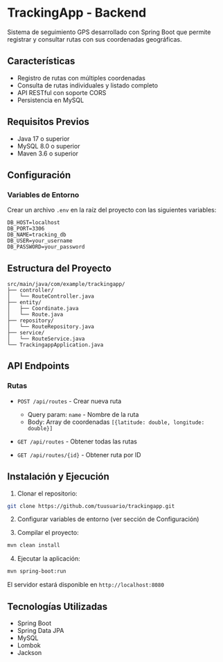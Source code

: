 # TrackingApp - Backend

Sistema de seguimiento GPS desarrollado con Spring Boot que permite registrar y consultar rutas con sus coordenadas geográficas.

## Características

- Registro de rutas con múltiples coordenadas
- Consulta de rutas individuales y listado completo
- API RESTful con soporte CORS
- Persistencia en MySQL

## Requisitos Previos

- Java 17 o superior
- MySQL 8.0 o superior
- Maven 3.6 o superior

## Configuración

### Variables de Entorno

Crear un archivo `.env` en la raíz del proyecto con las siguientes variables:

```properties
DB_HOST=localhost
DB_PORT=3306
DB_NAME=tracking_db
DB_USER=your_username
DB_PASSWORD=your_password
```

## Estructura del Proyecto

```
src/main/java/com/example/trackingapp/
├── controller/
│   └── RouteController.java
├── entity/
│   ├── Coordinate.java
│   └── Route.java
├── repository/
│   └── RouteRepository.java
├── service/
│   └── RouteService.java
└── TrackingappApplication.java
```

## API Endpoints

### Rutas

- `POST /api/routes` - Crear nueva ruta
  - Query param: `name` - Nombre de la ruta
  - Body: Array de coordenadas `[{latitude: double, longitude: double}]`

- `GET /api/routes` - Obtener todas las rutas

- `GET /api/routes/{id}` - Obtener ruta por ID

## Instalación y Ejecución

1. Clonar el repositorio:
```bash
git clone https://github.com/tuusuario/trackingapp.git
```

2. Configurar variables de entorno (ver sección de Configuración)

3. Compilar el proyecto:
```bash
mvn clean install
```

4. Ejecutar la aplicación:
```bash
mvn spring-boot:run
```

El servidor estará disponible en `http://localhost:8080`

## Tecnologías Utilizadas

- Spring Boot
- Spring Data JPA
- MySQL
- Lombok
- Jackson

